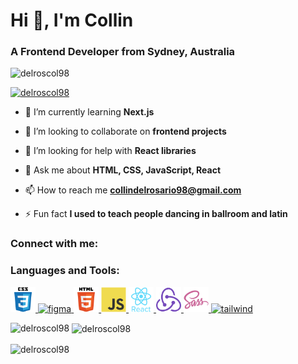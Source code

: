 <h1 align="left">Hi 👋, I'm Collin</h1>
<h3 align="left">A Frontend Developer from Sydney, Australia</h3>

<p align="left"> <img src="https://komarev.com/ghpvc/?username=delroscol98&label=Profile%20views&color=0e75b6&style=flat" alt="delroscol98" /> </p>

<p align="left"> <a href="https://github.com/ryo-ma/github-profile-trophy"><img src="https://github-profile-trophy.vercel.app/?username=delroscol98" alt="delroscol98" /></a> </p>

- 🌱 I’m currently learning **Next.js**

- 👯 I’m looking to collaborate on **frontend projects**

- 🤝 I’m looking for help with **React libraries**

- 💬 Ask me about **HTML, CSS, JavaScript, React**

- 📫 How to reach me **collindelrosario98@gmail.com**

- ⚡ Fun fact **I used to teach people dancing in ballroom and latin**

<h3 align="left">Connect with me:</h3>
<p align="left">
</p>

<h3 align="left">Languages and Tools:</h3>
<p align="left"> <a href="https://www.w3schools.com/css/" target="_blank" rel="noreferrer"> <img src="https://raw.githubusercontent.com/devicons/devicon/master/icons/css3/css3-original-wordmark.svg" alt="css3" width="40" height="40"/> </a> <a href="https://www.figma.com/" target="_blank" rel="noreferrer"> <img src="https://www.vectorlogo.zone/logos/figma/figma-icon.svg" alt="figma" width="40" height="40"/> </a> <a href="https://www.w3.org/html/" target="_blank" rel="noreferrer"> <img src="https://raw.githubusercontent.com/devicons/devicon/master/icons/html5/html5-original-wordmark.svg" alt="html5" width="40" height="40"/> </a> <a href="https://developer.mozilla.org/en-US/docs/Web/JavaScript" target="_blank" rel="noreferrer"> <img src="https://raw.githubusercontent.com/devicons/devicon/master/icons/javascript/javascript-original.svg" alt="javascript" width="40" height="40"/> </a> <a href="https://reactjs.org/" target="_blank" rel="noreferrer"> <img src="https://raw.githubusercontent.com/devicons/devicon/master/icons/react/react-original-wordmark.svg" alt="react" width="40" height="40"/> </a> <a href="https://redux.js.org" target="_blank" rel="noreferrer"> <img src="https://raw.githubusercontent.com/devicons/devicon/master/icons/redux/redux-original.svg" alt="redux" width="40" height="40"/> </a> <a href="https://sass-lang.com" target="_blank" rel="noreferrer"> <img src="https://raw.githubusercontent.com/devicons/devicon/master/icons/sass/sass-original.svg" alt="sass" width="40" height="40"/> </a> <a href="https://tailwindcss.com/" target="_blank" rel="noreferrer"> <img src="https://www.vectorlogo.zone/logos/tailwindcss/tailwindcss-icon.svg" alt="tailwind" width="40" height="40"/> </a> </p>

<p><img align="left" src="https://github-readme-stats.vercel.app/api/top-langs?username=delroscol98&show_icons=true&locale=en&layout=compact" alt="delroscol98" /></p>

<p>&nbsp;<img align="center" src="https://github-readme-stats.vercel.app/api?username=delroscol98&show_icons=true&locale=en" alt="delroscol98" /></p>

<p><img align="center" src="https://github-readme-streak-stats.herokuapp.com/?user=delroscol98&" alt="delroscol98" /></p>
